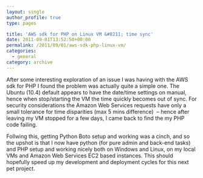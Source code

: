```yaml
---
layout: single
author_profile: true
type: pages

title: 'AWS sdk for PHP on Linux VM &#8211; time sync'
date: 2011-09-01T13:52:50+00:00
permalink: /2011/09/01/aws-sdk-php-linux-vm/
categories:
  - general
category: archive
---
```

After some interesting exploration of an issue I was having with the AWS sdk for PHP I found the problem was actually quite a simple one. The Ubuntu (10.4) default appears to have the date/time settings on manual, hence when stop/starting the VM the time quickly becomes out of sync. For security considerations the Amazon Web Services requests have only a small tolerance for time disparities (max 5 mins difference)  &#8211; hence after leaving my VM stopped for a few days, I came back to find the my PHP code failing.

Follwing this, getting Python Boto setup and working was a cinch, and so the upshot is that I now have python (for pure admin and back-end tasks) and PHP setup and working nicely both on Windows and Linux, on my local VMs and Amazon Web Services EC2 based instances. This should hopefully speed up my development and deployment cycles for this next pet project.
